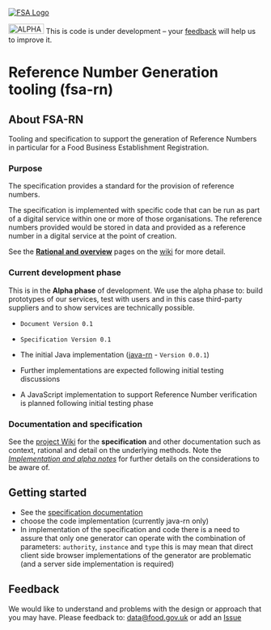 <a href="http://data.food.gov.uk/codes/ui/assets/images/logo.png"><img src="http://data.food.gov.uk/codes/ui/assets/images/logo.png" alt="FSA Logo" border="0" /></a>

<a href="https://github.com/FoodStandardsAgency/fsa-rn/wiki/images/alpha-banner.png"><img src="https://github.com/FoodStandardsAgency/fsa-rn/wiki/images/alpha-banner.png"
alt="ALPHA" width="70" height="20" border="0" /></a>  This is code is under development – your [feedback](https://github.com/FoodStandardsAgency/fsa-rn/issues) will help us to improve it.

# Reference Number Generation tooling (fsa-rn)

## About FSA-RN
Tooling and specification to support the generation of Reference Numbers in particular for a Food Business Establishment Registration.

### Purpose
The specification provides a standard for the provision of reference numbers.

The specification is implemented with specific code that can be run as part of a digital service within one or more of those organisations. The reference numbers provided would be stored in data and provided as a reference number in a digital service at the point of creation.

See the [**Rational and overview**](https://github.com/FoodStandardsAgency/fsa-rn/wiki/Rational-and-overview) pages on the [wiki](https://github.com/FoodStandardsAgency/fsa-rn/wiki) for more detail.  

### Current development phase
This is in the **Alpha phase** of development.  We use the alpha phase to: build prototypes of our services, test with users and in this case third-party suppliers and to show services are technically possible.

- `Document Version 0.1` <BR/>
- `Specification Version 0.1` <BR/>

- The initial Java implementation ([java-rn](java-rn) - `Version 0.0.1`)
- Further implementations are expected following initial testing discussions
- A JavaScript implementation to support Reference Number verification is planned following initial testing phase

### Documentation and specification
See the [project Wiki](https://github.com/FoodStandardsAgency/fsa-rn/wiki) for the **specification** and other documentation such as context, rational and detail on the underlying methods.
Note the [*Implementation and alpha notes*](https://github.com/FoodStandardsAgency/fsa-rn/wiki/Implementation-and-alpha-notes) for further details on the considerations to be aware of.


## Getting started
- See the [specification documentation](https://github.com/FoodStandardsAgency/fsa-rn/wiki)
- choose the code implementation (currently java-rn only)
- In implementation of the specification and code there is a need to assure that only one generator can operate with the combination of parameters: `authority`, `instance` and `type` this is may mean that direct client side browser implementations of the generator are problematic (and a server side implementation is required)


## Feedback
We would like to understand and problems with the design or approach that you may have.  Please feedback to: [data@food.gov.uk](mailto:data@food.gov.uk) or add an [Issue](https://github.com/FoodStandardsAgency/fsa-rn/issues)
